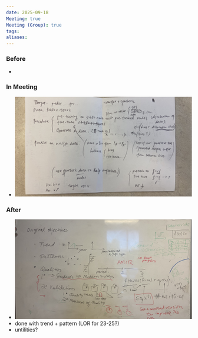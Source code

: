 ```yaml
---
date: 2025-09-18
Meeting: true
Meeting (Group): true
tags:
aliases:
---
```


### Before
- 

### In Meeting
- ![](IMG_5782.jpeg)

### After
- ![](IMG_5783.jpg)
- done with trend + pattern (LOR for 23-25?)
- untilities?